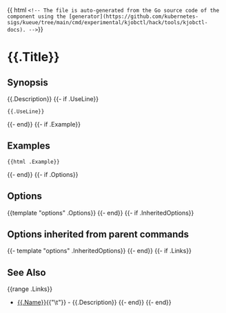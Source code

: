 {{ html `<!--
The file is auto-generated from the Go source code of the component using the
[generator](https://github.com/kubernetes-sigs/kueue/tree/main/cmd/experimental/kjobctl/hack/tools/kjobctl-docs).
-->`}}

# {{.Title}}


## Synopsis


{{.Description}}
{{- if .UseLine}}

```
{{.UseLine}}
```
{{- end}}
{{- if .Example}}


## Examples

```
{{html .Example}}
```
{{- end}}
{{- if .Options}}


## Options

{{template "options" .Options}}
{{- end}}
{{- if .InheritedOptions}}


## Options inherited from parent commands

{{- template "options" .InheritedOptions}}
{{- end}}
{{- if .Links}}


## See Also
{{range .Links}}
* [{{.Name}}]({{.Path}}){{"\t"}} - {{.Description}}
{{- end}}
{{- end}}

